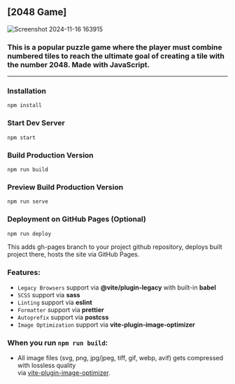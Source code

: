 ## [2048 Game] 

![Screenshot 2024-11-16 163915](https://github.com/user-attachments/assets/7b9e6fd1-d28e-4cbb-91a6-5106d3166039)


### This is a popular puzzle game where the player must combine numbered tiles to reach the ultimate goal of creating a tile with the number 2048. Made with JavaScript.

---

### Installation

```
npm install
```

### Start Dev Server

```
npm start
```

### Build Production Version

```
npm run build
```

### Preview Build Production Version

```
npm run serve
```

### Deployment on GitHub Pages (Optional)

```
npm run deploy
```

This adds gh-pages branch to your project github repository, deploys built project there, hosts the site via GitHub Pages.

### Features:

- `Legacy Browsers` support via **@vite/plugin-legacy** with built-in **babel**
- `SCSS` support via **sass**
- `Linting` support via **eslint**
- `Formatter` support via **prettier**
- `Autoprefix` support via **postcss**
- `Image Optimization` support via **vite-plugin-image-optimizer**

### When you run `npm run build`:

- All image files (svg, png, jpg/jpeg, tiff, gif, webp, avif) gets compressed with lossless quality
  <br />via [vite-plugin-image-optimizer](https://github.com/FatehAK/vite-plugin-image-optimizer).
